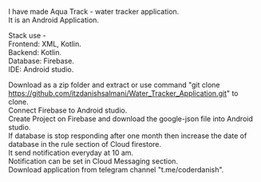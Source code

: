 I have made Aqua Track - water tracker application.  
It is an Android Application.  
  
Stack use -  
Frontend: XML, Kotlin.  
Backend: Kotlin.  
Database: Firebase.  
IDE: Android studio.  
  
Download as a zip folder and extract or use command "git clone https://github.com/itzdanishsalmani/Water_Tracker_Application.git" to clone.    
Connect Firebase to Android studio.   
Create Project on Firebase and download the google-json file into Android studio.  
If database is stop responding after one month then increase the date of database in the rule section of Cloud firestore.  
It send notification everyday at 10 am.  
Notification can be set in Cloud Messaging section.  
Download application from telegram channel "t.me/coderdanish".   
